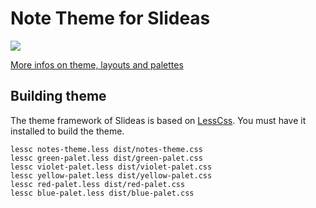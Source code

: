 # Note Theme for Slideas

![](https://www.slideas.app/img/themes/notes-theme.jpg)

[More infos on theme, layouts and palettes](https://www.slideas.app/themes/notes/)

## Building theme

The theme framework of Slideas is based on [LessCss](http://lesscss.org/). You must have it installed to build the theme.

    lessc notes-theme.less dist/notes-theme.css
    lessc green-palet.less dist/green-palet.css
    lessc violet-palet.less dist/violet-palet.css
    lessc yellow-palet.less dist/yellow-palet.css
    lessc red-palet.less dist/red-palet.css
    lessc blue-palet.less dist/blue-palet.css